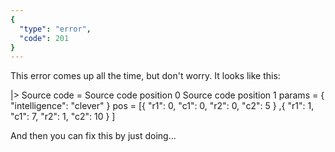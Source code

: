 ```yaml
---
{
  "type": "error",
  "code": 201
}
---
```

This error comes up all the time, but don't worry. It looks like this:

|> Source
    code =
        Source code position 0
        Source code position 1
    params = { "intelligence": "clever" }
    pos = [{ "r1": 0, "c1": 0, "r2": 0, "c2": 5 }
          ,{ "r1": 1, "c1": 7, "r2": 1, "c2": 10 }
          ]

And then you can fix this by just doing...
